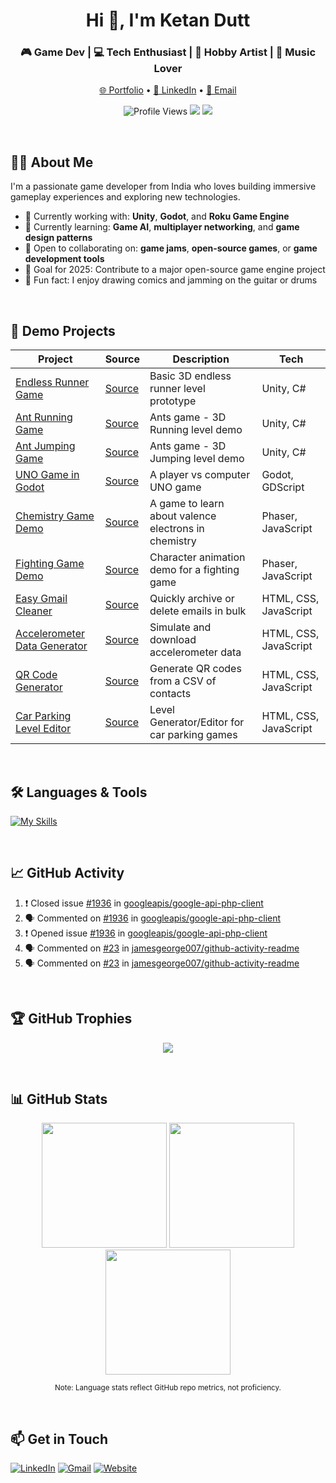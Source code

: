 <h1 align="center">Hi 👋, I'm Ketan Dutt</h1>
<h3 align="center">🎮 Game Dev | 💻 Tech Enthusiast | 🎨 Hobby Artist | 🥁 Music Lover</h3>

<p align="center">
  <a href="https://ketandutt.github.io/">🌐 Portfolio</a> •  
  <a href="https://www.linkedin.com/in/ketan-dutt-006104b7/">🔗 LinkedIn</a> •  
  <a href="mailto:ketan6196@gmail.com">📧 Email</a>
</p>

<p align="center">
  <img src="https://komarev.com/ghpvc/?username=ketandutt&style=flat-square&label=PROFILE+VIEWS" alt="Profile Views" />
  <img src="https://img.shields.io/github/followers/ketandutt?label=Follow&style=social" />
  <img src="https://img.shields.io/github/stars/ketandutt?style=social" />
</p>

<br>

## 👨‍💻 About Me

I'm a passionate game developer from India who loves building immersive gameplay experiences and exploring new technologies.

- 🔧 Currently working with: **Unity**, **Godot**, and **Roku Game Engine**
- 🌱 Currently learning: **Game AI**, **multiplayer networking**, and **game design patterns**
- 🤝 Open to collaborating on: **game jams**, **open-source games**, or **game development tools**
- 🎯 Goal for 2025: Contribute to a major open-source game engine project
- 🎸 Fun fact: I enjoy drawing comics and jamming on the guitar or drums


<br>

## 🚀 Demo Projects

| Project | Source | Description | Tech |
|--------|--------|-------------|------|
| [Endless Runner Game](https://ketandutt.github.io/RunnerGame_Built/) | [Source](https://github.com/KetanDutt/RunnerGame) | Basic 3D endless runner level prototype | Unity, C# |
| [Ant Running Game](https://ketandutt.github.io/Ants_Demo/) | [Source](https://github.com/KetanDutt/SmartyAntsRunning) | Ants game - 3D Running level demo | Unity, C# |
| [Ant Jumping Game](https://ketandutt.github.io/AntsJumping_Demo/) | [Source](https://github.com/KetanDutt/SmartyAnts) | Ants game - 3D Jumping level demo | Unity, C# |
| [UNO Game in Godot](https://ketandutt.github.io/UNO_Godot/) | [Source](https://github.com/KetanDutt/UNO_Godot) | A player vs computer UNO game | Godot, GDScript |
| [Chemistry Game Demo](https://ketandutt.github.io/ChemistryGame/) | [Source](https://github.com/KetanDutt/ChemistryGame-Source) | A game to learn about valence electrons in chemistry | Phaser, JavaScript |
| [Fighting Game Demo](https://ketandutt.github.io/FightingDemo/) | [Source](https://github.com/KetanDutt/FightingDemo) | Character animation demo for a fighting game | Phaser, JavaScript |
| [Easy Gmail Cleaner](https://ketandutt.github.io/Email-Filter/) | [Source](https://github.com/KetanDutt/Email-Filter) | Quickly archive or delete emails in bulk | HTML, CSS, JavaScript |
| [Accelerometer Data Generator](https://ketandutt.github.io/Accelerometer/) | [Source](https://github.com/KetanDutt/Accelerometer) | Simulate and download accelerometer data | HTML, CSS, JavaScript |
| [QR Code Generator](https://ketandutt.github.io/QRCodeGenerator/) | [Source](https://github.com/KetanDutt/QRCodeGenerator) | Generate QR codes from a CSV of contacts | HTML, CSS, JavaScript |
| [Car Parking Level Editor](https://ketandutt.github.io/MapGenerator/) | [Source](https://github.com/KetanDutt/MapGenerator) | Level Generator/Editor for car parking games | HTML, CSS, JavaScript |


<br>

## 🛠️ Languages & Tools

[![My Skills](https://skillicons.dev/icons?i=unity,godot,unreal,python,php,java,js,nodejs,html,css,mysql,gitlab,github)](https://github.com/KetanDutt)


<br>

## 📈 GitHub Activity

<!--START_SECTION:activity-->
1. ❗️ Closed issue [#1936](https://github.com/googleapis/google-api-php-client/issues/1936) in [googleapis/google-api-php-client](https://github.com/googleapis/google-api-php-client)
2. 🗣 Commented on [#1936](https://github.com/googleapis/google-api-php-client/issues/1936) in [googleapis/google-api-php-client](https://github.com/googleapis/google-api-php-client)
3. ❗️ Opened issue [#1936](https://github.com/googleapis/google-api-php-client/issues/1936) in [googleapis/google-api-php-client](https://github.com/googleapis/google-api-php-client)
4. 🗣 Commented on [#23](https://github.com/jamesgeorge007/github-activity-readme/issues/23) in [jamesgeorge007/github-activity-readme](https://github.com/jamesgeorge007/github-activity-readme)
5. 🗣 Commented on [#23](https://github.com/jamesgeorge007/github-activity-readme/issues/23) in [jamesgeorge007/github-activity-readme](https://github.com/jamesgeorge007/github-activity-readme)
<!--END_SECTION:activity-->


<br>

## 🏆 GitHub Trophies

<p align="center">
  <img src="https://github-profile-trophy.vercel.app/?username=ketandutt&theme=gruvbox&row=1&no-bg=true&no-frame=true" />
</p>


<br>

## 📊 GitHub Stats

<p align="center">
  <img height="200" src="https://github-readme-stats.vercel.app/api?username=ketandutt&rank_icon=github&show_icons=true&theme=dark&hide_border=true" />
  <img height="200" src="https://github-readme-stats.vercel.app/api/top-langs?username=ketandutt&layout=compact&langs_count=8&card_width=320&theme=dark&hide_border=true" />
  <img height="200" src="https://github-readme-streak-stats.herokuapp.com/?user=ketandutt&theme=dark&hide_border=true" />
</p>

<p align="center"><sub>Note: Language stats reflect GitHub repo metrics, not proficiency.</sub></p>


<br>

## 📫 Get in Touch

[![LinkedIn](https://img.shields.io/badge/-KetanDutt-blue?style=flat-square&logo=linkedin&logoColor=white)](https://www.linkedin.com/in/ketan-dutt-006104b7/) 
[![Gmail](https://img.shields.io/badge/-ketan6196@gmail.com-c14438?style=flat-square&logo=Gmail&logoColor=white)](mailto:ketan6196@gmail.com) 
[![Website](https://img.shields.io/badge/-Website-black?style=flat-square&logo=html5&logoColor=white)](https://ketandutt.github.io/)
